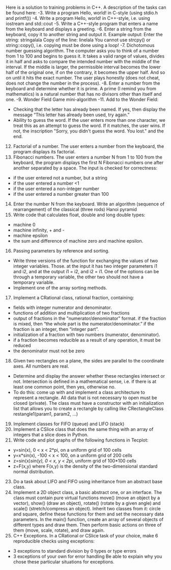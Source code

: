 Here is a solution to training problems in C++. A description of the tasks can be found here:
-3. Write a program Hello, world! in C-style (using stdio.h and printf())
-4. Write a program Hello, world! in C++-style, i.e. using iostream and std::cout
-5. Write a C++-style program that enters a name from the keyboard and displays a greeting.
-6. Enter a string from the keyboard, copy it to another string and output it. Example output:
Enter the string: stringalala
Copy of the line: linelala
You cannot use strcpy() or string::copy(), i.e. copying must be done using a loop!
-7. Dichotomous number guessing algorithm. The computer asks you to think of a number from 1 to 100 and begins to guess it. It takes a valid range of values, divides it in half and asks to compare the intended number with the middle of the interval. If the middle is larger, the permissible interval becomes the lower half of the original one, if on the contrary, it becomes the upper half. And so on until it hits the exact number. The user plays honestly (does not cheat, does not change the number in the process).
-8. Enter a number from the keyboard and determine whether it is prime. A prime (I remind you from mathematics) is a natural number that has no divisors other than itself and one.
-9. Wonder Field Game mini-algorithm
-11. Add to the Wonder Field:
- Checking that the letter has already been named. If yes, then display the message “This letter has already been used, try again.”
- Ability to guess the word. If the user enters more than one character, we treat this as an attempt to guess the word. If it matches, the user wins. If not, the inscription "Sorry, you didn't guess the word. You lost." and the end.
12. Factorial of a number. The user enters a number from the keyboard, the program displays its factorial.
13. Fibonacci numbers. The user enters a number N from 1 to 100 from the keyboard, the program displays the first N Fibonacci numbers one after another separated by a space. The input is checked for correctness:
- if the user entered not a number, but a string
- if the user entered a number <1
- if the user entered a non-integer number
- if the user entered a number greater than 100
14. Enter the number N from the keyboard. Write an algorithm (sequence of rearrangement) of the classical (three rods) Hanoi pyramid
15. Write code that calculates float, double and long double types:
- machine 0
- machine infinity, + and -
- machine epsilon
- the sum and difference of machine zero and machine epsilon.
16. Passing parameters by reference and sorting.
- Write three versions of the function for exchanging the values ​​of two integer variables. Those. at the input it has two integer parameters i1 and i2, and at the output i1 = i2, and i2 = i1. One of the options can be through a temporary variable, the other two should not have a temporary variable.
- Implement one of the array sorting methods.
17. Implement a CRational class, rational fraction, containing:
- fields with integer numerator and denominator.
- functions of addition and multiplication of two fractions
- output of fractions in the "numerator/denominator" format. if the fraction is mixed, then “the whole part is the numerator/denominator.” if the fraction is an integer, then “integer part”.
- initialization of a fraction with two numbers (numerator, denominator).
- if a fraction becomes reducible as a result of any operation, it must be reduced
- the denominator must not be zero
18. Given two rectangles on a plane, the sides are parallel to the coordinate axes. All numbers are real.
- Determine and display the answer whether these rectangles intersect or not. Intersection is defined in a mathematical sense, i.e. if there is at least one common point, then yes, otherwise no.
- To do this: come up with and implement a class architecture to represent a rectangle. All data that is not necessary to open must be closed (private). The class must have a constructor with an initialization list that allows you to create a rectangle by calling like
CRectangleClass restangle1(param1, param2, ...)
19. Implement classes for FIFO (queue) and LIFO (stack)
20. Implement a CSlice class that does the same thing with an array of integers that a slice does in Python.
22. Write code and plot graphs of the following functions in Tecplot:
- y=sin(x), 0 < x < 2*pi, on a uniform grid of 100 cells
- y=x*sin(x), -100 < x < 100, on a uniform grid of 200 cells
- z=sin(x)*sin(y), 0 < x, y < 2*pi, uniform grid of 100*100 cells
- z=F(x,y) where F(x,y) is the density of the two-dimensional standard normal distribution.
23. Do a task about LIFO and FIFO using inheritance from an abstract base class.
24. Implement a 2D object class, a basic abstract one, or an interface. The class must contain pure virtual functions move() (move an object by a vector), show() (draw an object), rotate() (rotate by a given angle) and scale() (stretch/compress an object). Inherit two classes from it: circle and square, define these functions for them and set the necessary data parameters. In the main() function, create an array of several objects of different types and draw them. Then perform basic actions on three of them (move, scale, rotate), and draw again.
25. C++ Exceptions. In a CRational or CSlice task of your choice, make 6 reproducible checks using exceptions:
- 3 exceptions to standard division by 0 types or type errors
- 3 exceptions of your own for error handling
Be able to explain why you chose these particular situations for exceptions.
